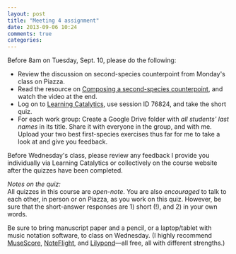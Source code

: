 ```yaml
---
layout: post
title: "Meeting 4 assignment"
date: 2013-09-06 10:24
comments: true
categories: 
---
```


Before 8am on Tuesday, Sept. 10, please do the following:

- Review the discussion on second-species counterpoint from Monday's class on Piazza.  
- Read the resource on [Composing a second-species counterpoint](http://kris.shaffermusic.com/musicianship/secondSpecies.html), and watch the video at the end.  
- Log on to [Learning Catalytics](http://learningcatalytics.com), use session ID 76824, and take the short quiz.  
- For each work group: Create a Google Drive folder with *all students' last names* in its title. Share it with everyone in the group, and with me. Upload your two best first-species exercises thus far for me to take a look at and give you feedback.

Before Wednesday's class, please review any feedback I provide you individually via Learning Catalytics or collectively on the course website after the quizzes have been completed.

*Notes on the quiz:*  
All quizzes in this course are *open-note*. You are also *encouraged* to talk to each other, in person or on Piazza, as you work on this quiz. However, be sure that the short-answer responses are 1) short (!), and 2) in your own words.

Be sure to bring manuscript paper and a pencil, or a laptop/tablet with music notation software, to class on Wednesday. (I highly recommend [MuseScore](http://www.musescore.org), [NoteFlight](http://www.noteflight.com), and [Lilypond](http://www.lilypond.org)—all free, all with different strengths.)